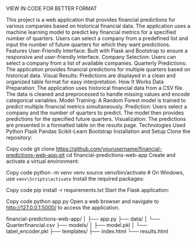 VIEW IN CODE FOR BETTER FORMAT

This project is a web application that provides financial predictions for various companies based on historical financial data. The application uses a machine learning model to predict key financial metrics for a specified number of quarters. Users can select a company from a predefined list and input the number of future quarters for which they want predictions.
Features
User-Friendly Interface: Built with Flask and Bootstrap to ensure a responsive and user-friendly interface.
Company Selection: Users can select a company from a list of available companies.
Quarterly Predictions: The application provides financial predictions for multiple quarters based on historical data.
Visual Results: Predictions are displayed in a clean and organized table format for easy interpretation.
How It Works
Data Preparation: The application uses historical financial data from a CSV file. The data is cleaned and preprocessed to handle missing values and encode categorical variables.
Model Training: A Random Forest model is trained to predict multiple financial metrics simultaneously.
Prediction: Users select a company and the number of quarters to predict. The model then provides predictions for the specified future quarters.
Visualization: The predictions are presented in a formatted table on the results page.
Technologies Used
Python
Flask
Pandas
Scikit-Learn
Bootstrap
Installation and Setup
Clone the repository:

Copy code
git clone https://github.com/yourusername/financial-predictions-web-app.git
cd financial-predictions-web-app
Create and activate a virtual environment:

Copy code
python -m venv venv
source venv/bin/activate  # On Windows, use `venv\Scripts\activate`
Install the required packages:

Copy code
pip install -r requirements.txt
Start the Flask application:

Copy code
python app.py
Open a web browser and navigate to http://127.0.0.1:5000/ to access the application.

financial-predictions-web-app/
│
├── app.py
├── data/
│   └── Quarterfinancial.csv
├── models/
│   ├── model.pkl
│   └── label_encoder.pkl
├── templates/
    ├── index.html
    └── results.html
